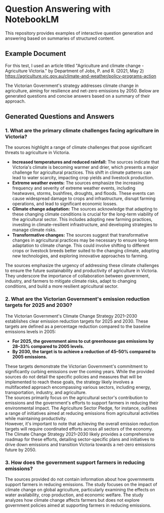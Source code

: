 # Question Answering with NotebookLM

This repository provides examples of interactive question generation and answering based on summaries of structured content. 

## Example Document 
For this test, I used an article titled "Agriculture and climate change - Agriculture Victoria." by Department of Jobs, P. and R. (2021, May 2) https://agriculture.vic.gov.au/climate-and-weather/policy-programs-action ‌

The Victorian Government's strategy addresses climate change in agriculture, aiming for resilience and net-zero emissions by 2050. Below are generated questions and concise answers based on a summary of their approach.

## Generated Questions and Answers

### 1. What are the primary climate challenges facing agriculture in Victoria?

  The sources highlight a range of climate challenges that pose significant threats to agriculture in Victoria. 
  *   **Increased temperatures and reduced rainfall:** The sources indicate that Victoria's climate is becoming warmer and drier, which presents a major challenge for agricultural practices. This shift in climate patterns can lead to water scarcity, impacting crop yields and livestock production. 
  *   **Extreme weather events:**  The sources emphasize the increasing frequency and severity of extreme weather events, including heatwaves, storms, bushfires, droughts, and floods. These events can cause widespread damage to crops and infrastructure, disrupt farming operations, and lead to significant economic losses.
  *   **Climate change adaptation:**  The sources acknowledge that adapting to these changing climate conditions is crucial for the long-term viability of the agricultural sector. This includes adopting new farming practices, investing in climate-resilient infrastructure, and developing strategies to manage climate risks.
  *   **Transformative changes:** The sources suggest that transformative changes in agricultural practices may be necessary to ensure long-term adaptation to climate change. This could involve shifting to different crops or livestock breeds better suited to the changing climate, adopting new technologies, and exploring innovative approaches to farming.
  
  The sources emphasize the urgency of addressing these climate challenges to ensure the future sustainability and productivity of agriculture in Victoria. They underscore the importance of collaboration between government, industry, and farmers to mitigate climate risks, adapt to changing conditions, and build a more resilient agricultural sector. 


### 2. What are the Victorian Government's emission reduction targets for 2025 and 2030?

  The Victorian Government's Climate Change Strategy 2021–2030 establishes clear emission reduction targets for 2025 and 2030. These targets are defined as a percentage reduction compared to the baseline emissions levels in 2005:
  *   **For 2025, the government aims to cut greenhouse gas emissions by 28–33% compared to 2005 levels.**
  *   **By 2030, the target is to achieve a reduction of 45–50% compared to 2005 emissions.** <br />
  
  These targets demonstrate the Victorian Government's commitment to significantly curbing emissions over the coming years. While the provided sources do not detail the specific policies and measures that will be implemented to reach these goals, the strategy likely involves a multifaceted approach encompassing various sectors, including energy, transportation, industry, and agriculture. <br /> 
  The sources primarily focus on the agricultural sector's contribution to emissions and the government's efforts to support farmers in reducing their environmental impact. The Agriculture Sector Pledge, for instance, outlines a range of initiatives aimed at reducing emissions from agricultural activities while maintaining productivity. <br /> 
  However, it's important to note that achieving the overall emission reduction targets will require coordinated efforts across all sectors of the economy.  The Climate Change Strategy 2021–2030 likely provides a comprehensive roadmap for these efforts, detailing sector-specific plans and initiatives to drive down emissions and transition Victoria towards a net-zero emissions future by 2050. <br />


### 3. How does the government support farmers in reducing emissions?

  The sources provided do not contain information about how governments support farmers in reducing emissions. The study focuses on the impact of climate change on global agriculture, particularly examining the effects on water availability, crop production, and economic welfare. The study analyzes how climate change affects farmers but does not explore government policies aimed at supporting farmers in reducing emissions. 

